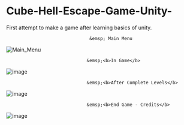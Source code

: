 # Cube-Hell-Escape-Game-Unity-
First attempt to make a game after learning basics of unity.

                                  
                                   &emsp; Main Menu
![Main_Menu](https://user-images.githubusercontent.com/61588522/190511360-7834d132-51b8-47fc-a3ac-be8d7fa5ec91.png)<br/>

                                  &emsp;<b>In Game</b>
![image](https://user-images.githubusercontent.com/61588522/190511590-d2e5fcfd-645c-4dc9-91e6-940cc00ebabd.png)<br/>

                                  &emsp;<b>After Complete Levels</b>
![image](https://user-images.githubusercontent.com/61588522/190511811-896f0e5e-72ba-45c1-97c7-5c48ba36c195.png)<br/>

                                  &emsp;<b>End Game - Credits</b>
![image](https://user-images.githubusercontent.com/61588522/190511937-4cccbf45-f752-4db5-9e48-f28c2ea4bd1f.png)<br/>


